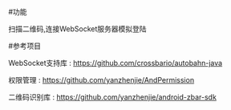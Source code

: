 #功能

扫描二维码,连接WebSocket服务器模拟登陆

#参考项目

WebSocket支持库 : https://github.com/crossbario/autobahn-java

权限管理 : https://github.com/yanzhenjie/AndPermission

二维码识别库 : https://github.com/yanzhenjie/android-zbar-sdk

